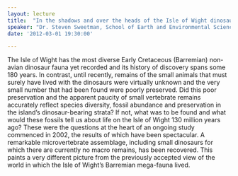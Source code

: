 ```yaml
---
layout: lecture
title:  "In the shadows and over the heads of the Isle of Wight dinosaurs"
speaker: "Dr. Steven Sweetman, School of Earth and Environmental Sciences, University of Portsmouth"
date: '2012-03-01 19:30:00'

---
```

The Isle of Wight has the most diverse Early Cretaceous (Barremian) non-avian dinosaur fauna yet recorded and its history of discovery spans some 180 years. In contrast, until recently, remains of the small animals that must surely have lived with the dinosaurs were virtually unknown and the very small number that had been found were poorly preserved. Did this poor preservation and the apparent paucity of small vertebrate remains accurately reflect species diversity, fossil abundance and preservation in the island’s dinosaur-bearing strata? If not, what was to be found and what would these fossils tell us about life on the Isle of Wight 130 million years ago? These were the questions at the heart of an ongoing study commenced in 2002, the results of which have been spectacular. A remarkable microvertebrate assemblage, including small dinosaurs for which there are currently no macro remains, has been recovered. This paints a very different picture from the previously accepted view of the world in which the Isle of Wight’s Barremian mega-fauna lived.